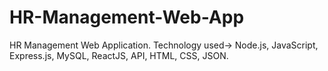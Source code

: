 # HR-Management-Web-App
HR Management Web Application. Technology used-> Node.js, JavaScript, Express.js, MySQL, ReactJS, API, HTML, CSS, JSON.
